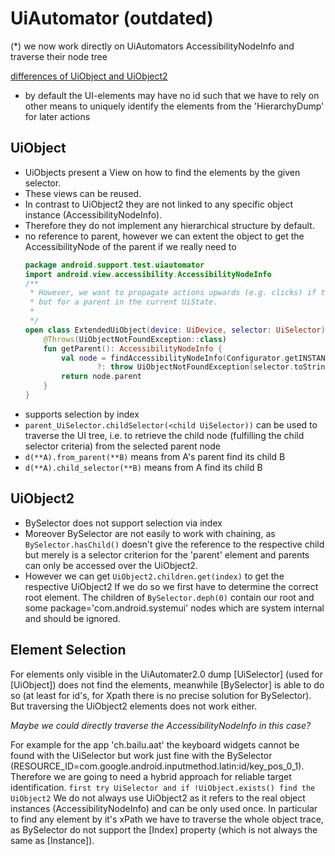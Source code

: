 # UiAutomator (outdated) #
(*) we now work directly on UiAutomators AccessibilityNodeInfo and traverse their node tree

[differences of UiObject and UiObject2](https://stackoverflow.com/questions/40881680/whats-is-the-difference-between-uiobject-and-uiobject2-other-than-uiautomator-2)
  * by default the UI-elements may have no id such that we have to rely on other means to uniquely identify the elements from the 'HierarchyDump' for later actions
  

## UiObject ##
  * UiObjects present a View on how to find the elements by the given selector.
  * These views can be reused.
  * In contrast to UiObject2 they are not linked to any specific object instance (AccessibilityNodeInfo).
  * Therefore they do not implement any hierarchical structure by default.
  * no reference to parent, however we can extent the object to get the AccessibilityNode of the parent if we really need to
    ```kotlin
    package android.support.test.uiautomator
    import android.view.accessibility.AccessibilityNodeInfo
    /**
     * However, we want to propagate actions upwards (e.g. clicks) if this action is not available for this UiObject
     * but for a parent in the current UiState.
     *
     */
    open class ExtendedUiObject(device: UiDevice, selector: UiSelector) : UiObject(device,selector) {
        @Throws(UiObjectNotFoundException::class)
        fun getParent(): AccessibilityNodeInfo {
            val node = findAccessibilityNodeInfo(Configurator.getINSTANCE().waitForSelectorTimeout)
                    ?: throw UiObjectNotFoundException(selector.toString())
            return node.parent
        }
    }
    ```
  * supports selection by index
  * `parent_UiSelector.childSelector(<child UiSelector))` can be used to traverse the UI tree, i.e. to retrieve the child node (fulfilling the child selector criteria) from the selected parent node 
  * `d(**A).from_parent(**B)` means from A's parent find its child B
  * `d(**A).child_selector(**B)` means from A find its child B

## UiObject2 ##
  * BySelector does not support selection via index
  * Moreover BySelector are not easily to work with chaining, as `BySelector.hasChild()` doesn't give the reference to the respective child but merely is a selector criterion for the 'parent' element and parents can only be accessed over the UiObject2.
  * However we can get `UiObject2.children.get(index)` to get the respective UiObject2
    If we do so we first have to determine the correct root element.
    The children of `BySelector.deph(0)` contain our root and some package='com.android.systemui' nodes which are system internal and should be ignored.
    

## Element Selection ##

  For elements only visible in the UiAutomater2.0 dump [UiSelector] (used for [UiObject]) does not find the elements, meanwhile [BySelector] is able to do so (at least for id's, for Xpath there is no precise solution for BySelector).
  But traversing the UiObject2 elements does not work either. 
  
  _Maybe we could directly traverse the AccessibilityNodeInfo in this case?_
  
  For example for the app 'ch.bailu.aat' the keyboard widgets cannot be found with the UiSelector but work just fine with the BySelector (RESOURCE_ID=com.google.android.inputmethod.latin:id/key_pos_0_1).
  Therefore we are going to need a hybrid approach for reliable target identification.
  `first try UiSelector and if !UiObject.exists() find the UiObject2`
  We do not always use UiObject2 as it refers to the real object instances (AccessibilityNodeInfo) and can be only used once.
  In particular to find any element by it's xPath we have to traverse the whole object trace, as BySelector do not support the [Index] property (which is not always the same as [Instance]).
